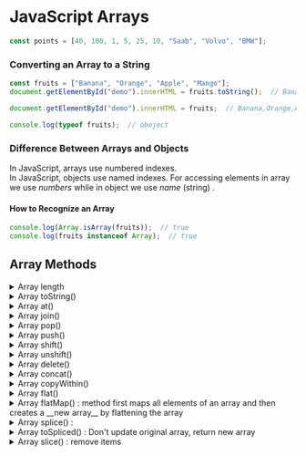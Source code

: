 # JavaScript Arrays
```javascript
const points = [40, 100, 1, 5, 25, 10, "Saab", "Volvo", "BMW"];
```

### Converting an Array to a String
```javascript
const fruits = ["Banana", "Orange", "Apple", "Mango"];
document.getElementById("demo").innerHTML = fruits.toString();  // Banana,Orange,Apple,Mango

document.getElementById("demo").innerHTML = fruits;  // Banana,Orange,Apple,Mango
```

```javascript
console.log(typeof fruits);  // obeject
```
### Difference Between Arrays and Objects
In JavaScript, arrays use numbered indexes.  
In JavaScript, objects use named indexes.
For accessing elements in array we use _numbers_ while in object we use _name_ (string) .

#### How to Recognize an Array
```javascript
console.log(Array.isArray(fruits));  // true
console.log(fruits instanceof Array);  // true
```
## Array Methods
<details>
<summary>Array length</summary>
  
```javascript
const fruits = ["Banana", "Orange", "Apple", "Mango"];
let size = fruits.length;
```
</details>

<details><summary>Array toString()</summary>

```JavaScript
const fruits = ["Banana", "Orange", "Apple", "Mango"];
console.log(courses.toString()); //HTML,CSS,JavaScript,React
```
</details>
<details><summary>Array at()</summary>

```JavaScript
const fruits = ["Banana", "Orange", "Apple", "Mango"];
console.log(fruits.at(2));  // Apple
console.log(fruits[2]);  // Apple
```
</details>
<details><summary>Array join()</summary>

```JavaScript
const fruits = ["Banana", "Orange", "Apple", "Mango"];
console.log(courses.join('|')); //HTML|CSS|JavaScript|React
```
</details>



<details><summary>Array pop()</summary>
removes the last element from an array:
  
```JavaScript
let numArr = [20, 30, 40, 50];
let popped = numArr.pop(); // remove last item
console.log(popped); // 5x0
```
</details>

<details><summary>Array push()</summary>
adds a new element to an array (at the end):

```JavaScript
let numArr = [20, 30, 40, 50];
numArr.push(60); //[20, 30, 40, 50, 60]
numArr.push(70, 80, 90); //[20, 30, 40, 50, 60 ,70,80,90]
```
</details>

<details><summary>Array shift()</summary>
removes the first array element and "shifts" all other elements to a lower index.
  
```JavaScript
let numArr = [20, 30, 40, 50];
let shift = numArr.shift(); // remove item from start 
console.log(shift);  // 20 
console.log(numArr);  // 30, 40, 50
```
</details>


<details><summary>Array unshift()</summary>
adds a new element to an array (at the beginning), and "unshifts" older elements:
  
```JavaScript
let numArr = [20, 30, 40, 50];
numArr.unshift(10, 20);  // 10, 20, 20, 30, 40, 50
```
</details>

<details><summary>Array delete()</summary>
delete() leaves undefined holes in the array.
  
```JavaScript
const fruits = ["Banana", "Orange", "Apple", "Mango"];
delete fruits[1];
consoloe.log(fruits);  // Banana,,Apple,Mango
```
</details>

<details><summary>Array concat()</summary>

```JavaScript
let arr1 = [11, 12, 13];
let arr2 = [14, 15, 16];
let arr3 = [17, 18, 19];

let newArr = arr1.concat(arr2, arr3);
console.log(newArr); //[11, 12, 13, 14, 15,16, 17, 18, 19]
```
</details>

<details><summary>Array copyWithin()</summary>
copyWithin  : overwrites the existing values. -> does not add items to the array. -> does not change the length of the array.
arr.copywithin(position, start_index, end_index)
  
```JavaScript
let fruits = ["Banana", "Orange", "Apple", "Mango"];
fruits.copyWithin(2, 0);  //Banana,Orange,Banana,Orange

 fruits = ["Banana", "Orange", "Apple", "Mango", "Kiwi", "Papaya"];
fruits.copyWithin(2, 0, 2);  // Banana,Orange,Banana,Orange,Kiwi,Papaya

```
</details>

<details><summary>Array flat()</summary>
creates a __new array__ with sub-array elements concatenated to a specified depth:
  
```JavaScript
myArr = [[1,2],[3,4],[5,6]];
console.log( myArr.flat());  // 1,2,3,4,5,6
```
</details>

<details><summary>Array flatMap() : method first maps all elements of an array and then creates a __new array__ by flattening the array</summary>
creates a __new array__ with sub-array elements concatenated to a specified depth:
  
```JavaScript
const myArr = [1, 2, 3, 4, 5, 6];
const newArr = myArr.flatMap(x => [x, x * 10]);
console.log(newArr);  // 1,10,2,20,3,30,4,40,5,50,6,60

```
</details>

<details><summary>Array splice() : </summary>
used to 
  +add new items 
  +remove items
return removed items
  
```JavaScript
arr.splice(position, count_of_want_to_remove_element, new_elements, new_elements, ...);
fruits = ["Banana", "Orange", "Apple", "Mango"];
let removed = fruits.splice(2, 2, "Lemon", "Kiwi"); 
console.log(fruits);  //Banana,Orange,Lemon,Kiwi
console.log(removed);  //Apple,Mango
```
</details>

<details><summary>Array toSpliced() : Don't update original array, return new array</summary>

```JavaScript
let spliced = months.toSpliced(1, 2,"Mar", "Apr");
console.log(months);  //(remain unchanged) "Jan", "Feb", "Mar", "Apr"  
console.log(spliced);  //Jan,Mar,Apr,Apr
```
</details>

<details><summary>Array slice() : remove items </summary>

```JavaScript
arr.slice(start-index , end-index);  
fruits = ["Banana", "Orange", "Lemon", "Apple", "Mango"];
console.log(fruits.slice(1)); // Orange,Lemon,Apple,Mango
console.log(fruits.slice(1,3)); // "Orange", "Lemon"
```
</details>

